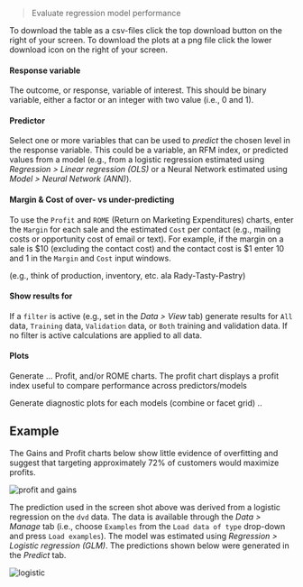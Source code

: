 > Evaluate regression model performance

To download the table as a csv-files click the top download button on the right of your screen. To download the plots at a png file click the lower download icon on the right of your screen.

#### Response variable

The outcome, or response, variable of interest. This should be binary variable, either a factor or an integer with two value (i.e., 0 and 1).

#### Predictor

Select one or more variables that can be used to _predict_ the chosen level in the response variable. This could be a variable, an RFM index, or predicted values from a model (e.g., from a logistic regression estimated using _Regression > Linear regression (OLS)_ or a Neural Network estimated using _Model > Neural Network (ANN)_).

#### Margin & Cost of over- vs under-predicting

To use the `Profit` and `ROME` (Return on Marketing Expenditures) charts, enter the `Margin` for each sale and the estimated `Cost` per contact (e.g., mailing costs or opportunity cost of email or text). For example, if the margin on a sale is \$10 (excluding the contact cost) and the contact cost is \$1 enter 10 and 1 in the `Margin` and `Cost` input windows.

(e.g., think of production, inventory, etc. ala Rady-Tasty-Pastry)

#### Show results for

If a `filter` is active (e.g., set in the _Data > View_ tab) generate results for `All` data, `Training` data, `Validation` data, or `Both` training and validation data. If no filter is active calculations are applied to all data.

#### Plots

Generate ... Profit, and/or ROME charts. The profit chart displays a profit index useful to compare performance across predictors/models

Generate diagnostic plots for each models (combine or facet grid) ..

## Example

The Gains and Profit charts below show little evidence of overfitting and suggest that targeting approximately 72% of customers would maximize profits.

![profit and gains](figures_model/evalbin_profit_gain.png)

The prediction used in the screen shot above was derived from a logistic regression on the `dvd` data. The data is available through the _Data > Manage_ tab (i.e., choose `Examples` from the `Load data of type` drop-down and press `Load examples`). The model was estimated using _Regression > Logistic regression (GLM)_. The predictions shown below were generated in the _Predict_ tab.

![logistic](figures_model/evalbin_logistic.png)
